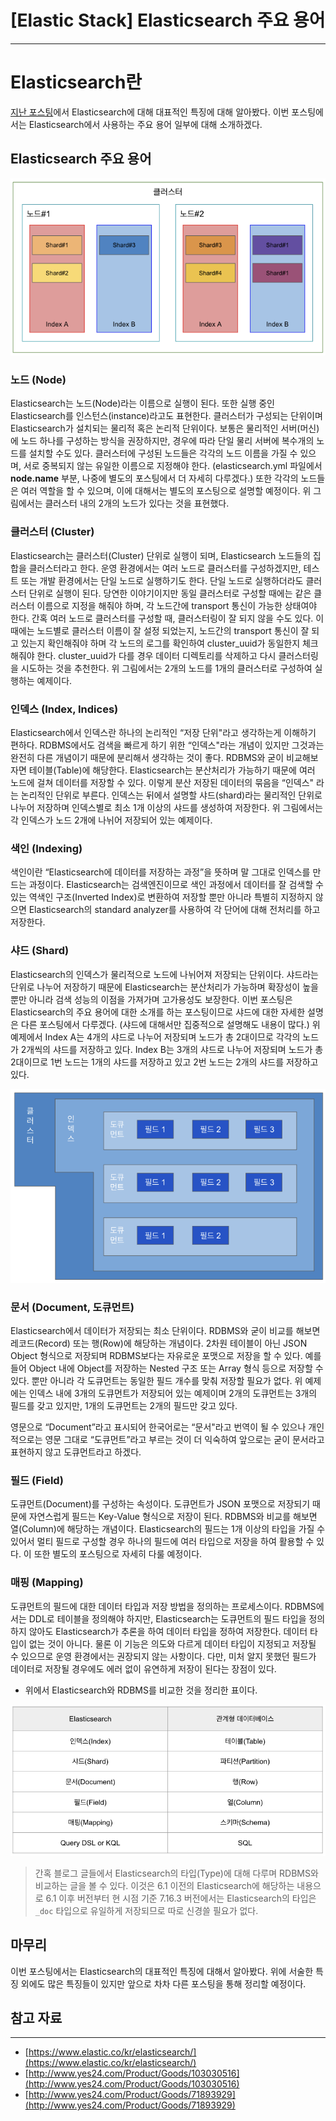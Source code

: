 # [Elastic Stack] Elasticsearch 주요 용어

---

# Elasticsearch란

[지난 포스팅](https://leediz.tistory.com/13)에서 Elasticsearch에 대해 대표적인 특징에 대해 알아봤다. 이번 포스팅에서는 Elasticsearch에서 사용하는 주요 용어 일부에 대해 소개하겠다.

## Elasticsearch 주요 용어

![Untitled](img/02_Untitled.png)

### 노드 (Node)

  Elasticsearch는 노드(Node)라는 이름으로 실행이 된다. 또한 실행 중인 Elasticsearch를 인스턴스(instance)라고도 표현한다. 클러스터가 구성되는 단위이며 Elasticsearch가 설치되는 물리적 혹은 논리적 단위이다. 보통은 물리적인 서버(머신)에 노드 하나를 구성하는 방식을 권장하지만, 경우에 따라 단일 물리 서버에 복수개의 노드를 설치할 수도 있다. 클러스터에 구성된 노드들은 각각의 노드 이름을 가질 수 있으며, 서로 중복되지 않는 유일한 이름으로 지정해야 한다. (elasticsearch.yml 파일에서 **node.name** 부분, 나중에 별도의 포스팅에서 더 자세히 다루겠다.) 또한 각각의 노드들은 여러 역할을 할 수 있으며, 이에 대해서는 별도의 포스팅으로 설명할 예정이다. 위 그림에서는 클러스터 내의 2개의 노드가 있다는 것을 표현했다.

### 클러스터 (Cluster)

  Elasticsearch는 클러스터(Cluster) 단위로 실행이 되며, Elasticsearch 노드들의 집합을 클러스터라고 한다. 운영 환경에서는 여러 노드로 클러스터를 구성하겠지만, 테스트 또는 개발 환경에서는 단일 노드로 실행하기도 한다. 단일 노드로 실행하더라도 클러스터 단위로 실행이 된다. 당연한 이야기이지만 동일 클러스터로 구성할 때에는 같은 클러스터 이름으로 지정을 해줘야 하며, 각 노드간에 transport 통신이 가능한 상태여야 한다. 간혹 여러 노드로 클러스터를 구성할 때, 클러스터링이 잘 되지 않을 수도 있다. 이 때에는 노드별로 클러스터 이름이 잘 설정 되었는지, 노드간의 transport 통신이 잘 되고 있는지 확인해줘야 하며 각 노드의 로그를 확인하여 cluster_uuid가 동일한지 체크해줘야 한다. cluster_uuid가 다를 경우 데이터 디렉토리를 삭제하고 다시 클러스터링을 시도하는 것을 추천한다. 위 그림에서는 2개의 노드를 1개의 클러스터로 구성하여 실행하는 예제이다.

### 인덱스 (Index, Indices)

  Elasticsearch에서 인덱스란 하나의 논리적인 “저장 단위"라고 생각하는게 이해하기 편하다. RDBMS에서도 검색을 빠르게 하기 위한 “인덱스"라는 개념이 있지만 그것과는 완전히 다른 개념이기 때문에 분리해서 생각하는 것이 좋다. RDBMS와 굳이 비교해보자면 테이블(Table)에 해당한다. Elasticsearch는 분산처리가 가능하기 때문에 여러 노드에 걸쳐 데이터를 저장할 수 있다. 이렇게 분산 저장된 데이터의 묶음을 “인덱스" 라는 논리적인 단위로 부른다. 인덱스는 뒤에서 설명할 샤드(shard)라는 물리적인 단위로 나누어 저장하며 인덱스별로 최소 1개 이상의 샤드를 생성하여 저장한다. 위 그림에서는 각 인덱스가 노드 2개에 나뉘어 저장되어 있는 예제이다.

### 색인 (Indexing)

  색인이란 “Elasticsearch에 데이터를 저장하는 과정”을 뜻하며 말 그대로 인덱스를 만드는 과정이다. Elasticsearch는 검색엔진이므로 색인 과정에서 데이터를 잘 검색할 수 있는 역색인 구조(Inverted Index)로 변환하여 저장할 뿐만 아니라 특별히 지정하지 않으면 Elasticsearch의 standard analyzer를 사용하여 각 단어에 대해 전처리를 하고 저장한다.

### 샤드 (Shard)

  Elasticsearch의 인덱스가 물리적으로 노드에 나뉘어져 저장되는 단위이다. 샤드라는 단위로 나누어 저장하기 때문에 Elasticsearch는 분산처리가 가능하며 확장성이 높을 뿐만 아니라 검색 성능의 이점을 가져가며 고가용성도 보장한다. 이번 포스팅은 Elasticsearch의 주요 용어에 대한 소개를 하는 포스팅이므로 샤드에 대한 자세한 설명은 다른 포스팅에서 다루겠다. (샤드에 대해서만 집중적으로 설명해도 내용이 많다.) 위 예제에서 Index A는 4개의 샤드로 나누어 저장되며 노드가 총 2대이므로 각각의 노드가 2개씩의 샤드를 저장하고 있다. Index B는 3개의 샤드로 나누어 저장되며 노드가 총 2대이므로 1번 노드는 1개의 샤드를 저장하고 있고 2번 노드는 2개의 샤드를 저장하고 있다.

![Untitled](img/02_Untitled%201.png)

### 문서 (Document, 도큐먼트)

  Elasticsearch에서 데이터가 저장되는 최소 단위이다. RDBMS와 굳이 비교를 해보면 레코드(Record) 또는 행(Row)에 해당하는 개념이다. 2차원 테이블이 아닌 JSON Object 형식으로 저장되며 RDBMS보다는 자유로운 포맷으로 저장을 할 수 있다. 예를 들어 Object 내에 Object를 저장하는 Nested 구조 또는 Array 형식 등으로 저장할 수 있다. 뿐만 아니라 각 도큐먼트는 동일한 필드 개수를 맞춰 저장할 필요가 없다. 위 예제에는 인덱스 내에 3개의 도큐먼트가 저장되어 있는 예제이며 2개의 도큐먼트는 3개의 필드를 갖고 있지만, 1개의 도큐먼트는 2개의 필드만 갖고 있다.

  영문으로 “Document”라고 표시되어 한국어로는 “문서"라고 번역이 될 수 있으나 개인적으로는 영문 그대로 “도큐먼트”라고 부르는 것이 더 익숙하여 앞으로는 굳이 문서라고 표현하지 않고 도큐먼트라고 하겠다.

### 필드 (Field)

  도큐먼트(Document)를 구성하는 속성이다. 도큐먼트가 JSON 포맷으로 저장되기 때문에 자연스럽게 필드는 Key-Value 형식으로 저장이 된다. RDBMS와 비교를 해보면 열(Column)에 해당하는 개념이다. Elasticsearch의 필드는 1개 이상의 타입을 가질 수 있어서 멀티 필드로 구성할 경우 하나의 필드에 여러 타입으로 저장을 하여 활용할 수 있다. 이 또한 별도의 포스팅으로 자세히 다룰 예정이다.

### 매핑 (Mapping)

  도큐먼트의 필드에 대한 데이터 타입과 저장 방법을 정의하는 프로세스이다. RDBMS에서는 DDL로 테이블을 정의해야 하지만, Elasticsearch는 도큐먼트의 필드 타입을 정의하지 않아도 Elasticsearch가 추론을 하여 데이터 타입을 정하여 저장한다. 데이터 타입이 없는 것이 아니다. 물론 이 기능은 의도와 다르게 데이터 타입이 지정되고 저장될 수 있으므로 운영 환경에서는 권장되지 않는 사항이다. 다만, 미처 알지 못했던 필드가 데이터로 저장될 경우에도 에러 없이 유연하게 저장이 된다는 장점이 있다.

- 위에서 Elasticsearch와 RDBMS를 비교한 것을 정리한 표이다.

![Untitled](img/02_Untitled%202.png)

> 간혹 블로그 글들에서 Elasticsearch의 타입(Type)에 대해 다루며 RDBMS와 비교하는 글을 볼 수 있다. 이것은 6.1 이전의 Elasticsearch에 해당하는 내용으로 6.1 이후 버전부터 현 시점 기준 7.16.3 버전에서는 Elasticsearch의 타입은 `_doc` 타입으로 유일하게 저장되므로 따로 신경쓸 필요가 없다.
> 

## 마무리

  이번 포스팅에서는 Elasticsearch의 대표적인 특징에 대해서 알아봤다. 위에 서술한 특징 외에도 많은 특징들이 있지만 앞으로 차차 다른 포스팅을 통해 정리할 예정이다.

## 참고 자료

---

- [https://www.elastic.co/kr/elasticsearch/](https://www.elastic.co/kr/elasticsearch/)
- [http://www.yes24.com/Product/Goods/103030516](http://www.yes24.com/Product/Goods/103030516)
- [http://www.yes24.com/Product/Goods/71893929](http://www.yes24.com/Product/Goods/71893929)